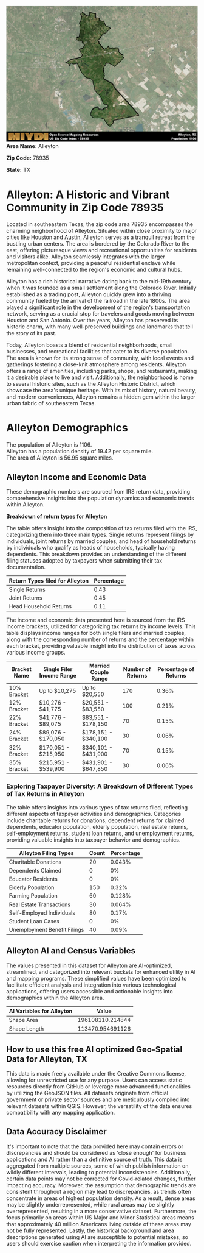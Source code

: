 ![Image Alt Text](../_images/78935.png)
**Area Name:** Alleyton

**Zip Code:** 78935

**State:** TX


# Alleyton: A Historic and Vibrant Community in Zip Code 78935  

Located in southeastern Texas, the zip code area 78935 encompasses the charming neighborhood of Alleyton. Situated within close proximity to major cities like Houston and Austin, Alleyton serves as a tranquil retreat from the bustling urban centers. The area is bordered by the Colorado River to the east, offering picturesque views and recreational opportunities for residents and visitors alike. Alleyton seamlessly integrates with the larger metropolitan context, providing a peaceful residential enclave while remaining well-connected to the region's economic and cultural hubs.

Alleyton has a rich historical narrative dating back to the mid-19th century when it was founded as a small settlement along the Colorado River. Initially established as a trading post, Alleyton quickly grew into a thriving community fueled by the arrival of the railroad in the late 1800s. The area played a significant role in the development of the region's transportation network, serving as a crucial stop for travelers and goods moving between Houston and San Antonio. Over the years, Alleyton has preserved its historic charm, with many well-preserved buildings and landmarks that tell the story of its past.

Today, Alleyton boasts a blend of residential neighborhoods, small businesses, and recreational facilities that cater to its diverse population. The area is known for its strong sense of community, with local events and gatherings fostering a close-knit atmosphere among residents. Alleyton offers a range of amenities, including parks, shops, and restaurants, making it a desirable place to live and visit. Additionally, the neighborhood is home to several historic sites, such as the Alleyton Historic District, which showcase the area's unique heritage. With its mix of history, natural beauty, and modern conveniences, Alleyton remains a hidden gem within the larger urban fabric of southeastern Texas.

# Alleyton Demographics

The population of Alleyton is 1106.  
Alleyton has a population density of 19.42 per square mile.  
The area of Alleyton is 56.95 square miles.  

## Alleyton Income and Economic Data

These demographic numbers are sourced from IRS return data, providing comprehensive insights into the population dynamics and economic trends within Alleyton.

**Breakdown of return types for Alleyton**

The table offers insight into the composition of tax returns filed with the IRS, categorizing them into three main types. Single returns represent filings by individuals, joint returns by married couples, and head of household returns by individuals who qualify as heads of households, typically having dependents. This breakdown provides an understanding of the different filing statuses adopted by taxpayers when submitting their tax documentation.

| Return Types filed for Alleyton                              | Percentage          |
|----------------------------------------------------------|---------------------|
| Single Returns                                            | 0.43 |
| Joint Returns                                             | 0.45 |
| Head Household Returns                                    | 0.11 |

The income and economic data presented here is sourced from the IRS income brackets, utilized for categorizing tax returns by income levels. This table displays income ranges for both single filers and married couples, along with the corresponding number of returns and the percentage within each bracket, providing valuable insight into the distribution of taxes across various income groups.

| Bracket Name       | Single Filer Income Range | Married Couple Range | Number of Returns | Percentage of Returns |
|--------------------|----------------------------|----------------------|-------------------|-----------------------|
| 10% Bracket        | Up to $10,275              | Up to $20,550        | 170 | 0.36% |
| 12% Bracket        | $10,276 - $41,775          | $20,551 - $83,550    | 100 | 0.21% |
| 22% Bracket        | $41,776 - $89,075          | $83,551 - $178,150   | 70 | 0.15% |
| 24% Bracket        | $89,076 - $170,050         | $178,151 - $340,100  | 30 | 0.06% |
| 32% Bracket        | $170,051 - $215,950        | $340,101 - $431,900  | 70 | 0.15% |
| 35% Bracket        | $215,951 - $539,900        | $431,901 - $647,850  | 30 | 0.06% |

### Exploring Taxpayer Diversity: A Breakdown of Different Types of Tax Returns in Alleyton

The table offers insights into various types of tax returns filed, reflecting different aspects of taxpayer activities and demographics. Categories include charitable returns for donations, dependent returns for claimed dependents, educator population, elderly population, real estate returns, self-employment returns, student loan returns, and unemployment returns, providing valuable insights into taxpayer behavior and demographics.

| Alleyton Filing Types                    | Count | Percentage |
|--------------------------------------|-------|------------|
| Charitable Donations                 | 20 | 0.043% |
| Dependents Claimed                   | 0 | 0% |
| Educator Residents                   | 0 | 0% |
| Elderly Population                   | 150 | 0.32% |
| Farming Population                   | 60 | 0.128% |
| Real Estate Transactions             | 30 | 0.064% |
| Self-Employed Individuals            | 80 | 0.17% |
| Student Loan Cases                   | 0 | 0% |
| Unemployment Benefit Filings         | 40 | 0.09% |

## Alleyton AI and Census Variables

The values presented in this dataset for Alleyton are AI-optimized, streamlined, and categorized into relevant buckets for enhanced utility in AI and mapping programs. These simplified values have been optimized to facilitate efficient analysis and integration into various technological applications, offering users accessible and actionable insights into demographics within the Alleyton area.

| AI Variables for Alleyton | Value |
|-------------|-------|
| Shape Area | 196108110.214844 |
| Shape Length | 113470.954691126 |

## How to use this free AI optimized Geo-Spatial Data for Alleyton, TX

This data is made freely available under the Creative Commons license, allowing for unrestricted use for any purpose. Users can access static resources directly from GitHub or leverage more advanced functionalities by utilizing the GeoJSON files. All datasets originate from official government or private sector sources and are meticulously compiled into relevant datasets within QGIS. However, the versatility of the data ensures compatibility with any mapping application.

## Data Accuracy Disclaimer
It's important to note that the data provided here may contain errors or discrepancies and should be considered as 'close enough' for business applications and AI rather than a definitive source of truth. This data is aggregated from multiple sources, some of which publish information on wildly different intervals, leading to potential inconsistencies. Additionally, certain data points may not be corrected for Covid-related changes, further impacting accuracy. Moreover, the assumption that demographic trends are consistent throughout a region may lead to discrepancies, as trends often concentrate in areas of highest population density. As a result, dense areas may be slightly underrepresented, while rural areas may be slightly overrepresented, resulting in a more conservative dataset. Furthermore, the focus primarily on areas within US Major and Minor Statistical areas means that approximately 40 million Americans living outside of these areas may not be fully represented. Lastly, the historical background and area descriptions generated using AI are susceptible to potential mistakes, so users should exercise caution when interpreting the information provided.
